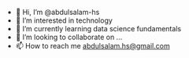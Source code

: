 - 👋 Hi, I’m @abdulsalam-hs
- 👀 I’m interested in technology 
- 🌱 I’m currently learning data science fundamentals
- 💞️ I’m looking to collaborate on ...
- 📫 How to reach me abdulsalam.hs@gmail.com

<!---
abdulsalam-hs/abdulsalam-hs is a ✨ special ✨ repository because its `README.md` (this file) appears on your GitHub profile.
You can click the Preview link to take a look at your changes.
--->
